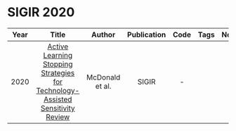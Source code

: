 # SIGIR 2020

| Year |                                                              Title                                                               |     Author      | Publication | Code | Tags | Notes |
|:----:|:--------------------------------------------------------------------------------------------------------------------------------:|:---------------:|:-----------:|:----:|:----:|:-----:|
| 2020 | [Active Learning Stopping Strategies for Technology-Assisted Sensitivity Review](https://dl.acm.org/doi/10.1145/3397271.3401267) | McDonald et al. |    SIGIR    |  -   |      |       |
